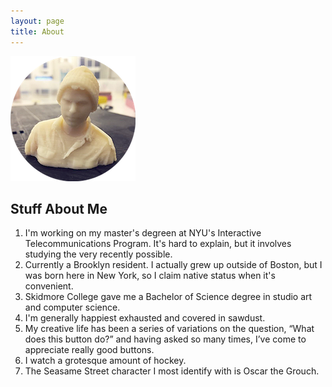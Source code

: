 ```yaml
---
layout: page
title: About
---
```


<img src="/img/profile.png" alt="Profile image">

<h2>Stuff About Me</h2>

<ol>
	<li>I'm working on my master's degreen at NYU's Interactive Telecommunications Program. It's hard to explain, but it involves studying the very recently possible.</li>
	<li>Currently a Brooklyn resident. I actually grew up outside of Boston, but I was born here in New York, so I claim native status when it's convenient.</li>
	<li>Skidmore College gave me a Bachelor of Science degree in studio art and computer science.</li>
	<li>I'm generally happiest exhausted and covered in sawdust.</li>
	<li>My creative life has been a series of variations on the question, “What does this button do?” and having asked so many times, I’ve come to appreciate really good buttons.</li>
	<li>I watch a grotesque amount of hockey.</li>
	<li>The Seasame Street character I most identify with is Oscar the Grouch.</li>
</ol>